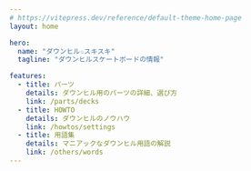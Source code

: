 ```yaml
---
# https://vitepress.dev/reference/default-theme-home-page
layout: home

hero:
  name: "ダウンヒル☆スキスキ"
  tagline: "ダウンヒルスケートボードの情報"

features:
  - title: パーツ
    details: ダウンヒル用のパーツの詳細、選び方
    link: /parts/decks
  - title: HOWTO
    details: ダウンヒルのノウハウ
    link: /howtos/settings
  - title: 用語集
    details: マニアックなダウンヒル用語の解説
    link: /others/words
---
```


